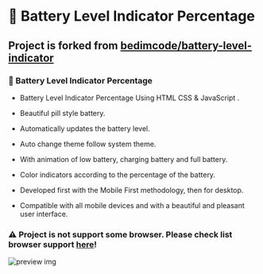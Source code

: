 # 🔋 Battery Level Indicator Percentage

## Project is forked from [bedimcode/battery-level-indicator](https://github.com/bedimcode/battery-level-indicator)

### 🔋 Battery Level Indicator Percentage

- Battery Level Indicator Percentage Using HTML CSS & JavaScript .

- Beautiful pill style battery.

- Automatically updates the battery level.

- Auto change theme follow system theme.

- With animation of low battery, charging battery and full battery.

- Color indicators according to the percentage of the battery.

- Developed first with the Mobile First methodology, then for desktop.

- Compatible with all mobile devices and with a beautiful and pleasant user interface.

### ⚠️ Project is not support some browser. Please check list browser support [here](https://caniuse.com/battery-status)!

![preview img](/preview.png)
